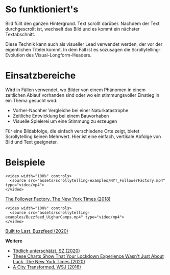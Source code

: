 

# So funktioniert's
Bild füllt den ganzen Hintergrund. Text scrollt darüber. Nachdem der Text durchgescrollt ist, wechselt das Bild und es kommt ein nächster Textabschnitt. 

Diese Technik kann auch als visueller Lead verwendet werden, der vor der eigentlichen Titelei kommt. In dem Fall ist es sozusagen die Scrollytelling-Evolution des Visual-Longform-Headers.

# Einsatzbereiche
Wird in Fällen verwendet, wo Bilder von einem Phänomen in einem zeitlichen Ablauf vorhanden sind oder wo ein stimmungsvoller Einstieg in ein Thema gesucht wird: 

- Vorher-Nachher Vergleiche bei einer Naturkatastrophe
- Zeitliche Entwicklung bei einem Bauvorhaben
- Visuelle Spielerei um eine Stimmung zu erzeugen

Für eine Bildabfolge, die einfach verschiedene Orte zeigt, bietet Scrollytelling keinen Mehrwert. Hier ist eine einfach, vertikale Abfolge von Bild und Text geeigneter. 

# Beispiele 
```html|span-6
<video width="100%" controls>
  <source src="assets/scrollytelling-examples/NYT_FollowerFactory.mp4" type="video/mp4">
</video>
```
[The Follower Factory, The New York Times (2018)](https://www.nytimes.com/interactive/2018/01/27/technology/social-media-bots.html)

```html|span-6
<video width="100%" controls>
  <source src="assets/scrollytelling-examples/Buzzfeed_UighurCamps.mp4" type="video/mp4">
</video>
```
[Built to Last, Buzzfeed (2020)](https://www.buzzfeednews.com/article/meghara/china-new-internment-camps-xinjiang-uighurs-muslims )

**Weitere**
- [Tödlich unterschätzt, SZ (2020)](https://projekte.sueddeutsche.de/artikel/wissen/coronavirus-uebersterblichkeit-e350658/)
- [These Charts Show That Your Lockdown Experience Wasn't Just About Luck, The New York Times (2020)](https://www.nytimes.com/interactive/2021/03/11/opinion/covid-inequality-race-gender.html)
- [A City Transformed, WSJ (2016)](http://graphics.wsj.com/rio-city/)
